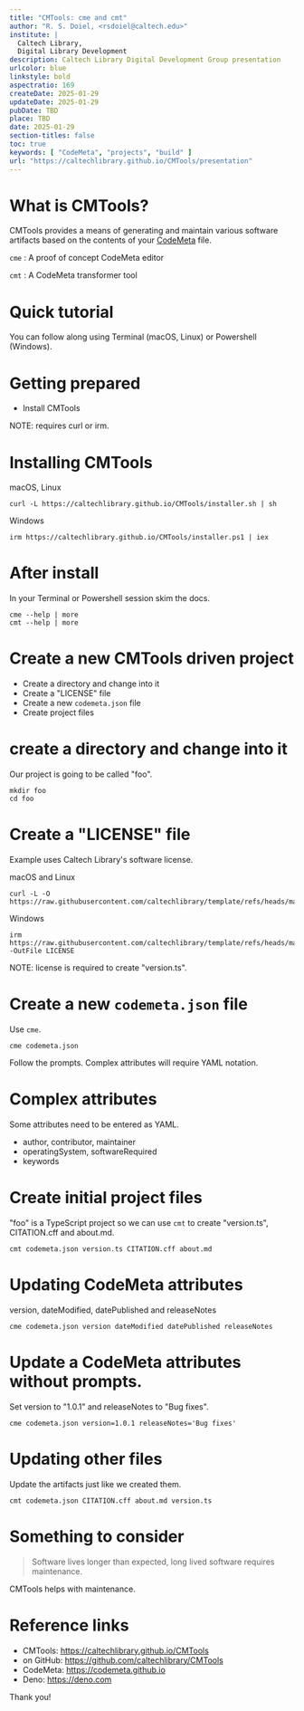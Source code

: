 ```yaml
---
title: "CMTools: cme and cmt"
author: "R. S. Doiel, <rsdoiel@caltech.edu>"
institute: |
  Caltech Library,
  Digital Library Development
description: Caltech Library Digital Development Group presentation
urlcolor: blue
linkstyle: bold
aspectratio: 169
createDate: 2025-01-29
updateDate: 2025-01-29
pubDate: TBD
place: TBD
date: 2025-01-29
section-titles: false
toc: true
keywords: [ "CodeMeta", "projects", "build" ]
url: "https://caltechlibrary.github.io/CMTools/presentation"
---
```


# What is CMTools?

CMTools provides a means of generating and maintain various software artifacts based on the contents of your [CodeMeta](https://codemeta.github.io) file.

`cme`
: A proof of concept CodeMeta editor

`cmt`
: A CodeMeta transformer tool

# Quick tutorial

You can follow along using Terminal (macOS, Linux) or Powershell (Windows).

# Getting prepared

- Install CMTools 

NOTE: requires curl or irm.

# Installing CMTools

macOS, Linux

~~~shell
curl -L https://caltechlibrary.github.io/CMTools/installer.sh | sh
~~~

Windows

~~~shell
irm https://caltechlibrary.github.io/CMTools/installer.ps1 | iex
~~~

# After install

In your Terminal or Powershell session skim the docs.

~~~shell
cme --help | more
cmt --help | more
~~~

# Create a new CMTools driven project

- Create a directory and change into it
- Create a "LICENSE" file
- Create a new `codemeta.json` file
- Create project files

# create a directory and change into it

Our project is going to be called "foo".

~~~shell
mkdir foo
cd foo
~~~

# Create a "LICENSE" file

Example uses Caltech Library's software license.

macOS and Linux

~~~shell
curl -L -O https://raw.githubusercontent.com/caltechlibrary/template/refs/heads/main/LICENSE
~~~

Windows

~~~shell
irm https://raw.githubusercontent.com/caltechlibrary/template/refs/heads/main/LICENSE -OutFile LICENSE
~~~

NOTE: license is required to create "version.ts".

# Create a new `codemeta.json` file

Use `cme`. 

~~~shell
cme codemeta.json
~~~

Follow the prompts. Complex attributes will require YAML notation.

# Complex attributes

Some attributes need to be entered as YAML.

- author, contributor, maintainer
- operatingSystem, softwareRequired
- keywords

# Create initial project files

"foo" is a TypeScript project so we can use `cmt` to
create "version.ts", CITATION.cff and about.md.

~~~shell
cmt codemeta.json version.ts CITATION.cff about.md
~~~

# Updating CodeMeta attributes

version, dateModified, datePublished and releaseNotes

~~~shell
cme codemeta.json version dateModified datePublished releaseNotes
~~~

# Update a CodeMeta attributes without prompts.

Set version to "1.0.1"  and releaseNotes to "Bug fixes".

~~~shell
cme codemeta.json version=1.0.1 releaseNotes='Bug fixes'
~~~

# Updating other files

Update the artifacts just like we created them.

~~~shell
cmt codemeta.json CITATION.cff about.md version.ts
~~~

# Something to consider

> Software lives longer than expected,
> long lived software requires maintenance.

CMTools helps with maintenance.

# Reference links

- CMTools: <https://caltechlibrary.github.io/CMTools>
- on GitHub: <https://github.com/caltechlibrary/CMTools>
- CodeMeta: <https://codemeta.github.io>
- Deno: <https://deno.com>

Thank you!